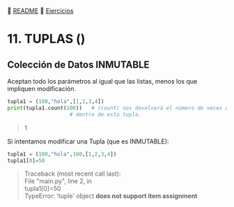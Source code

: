 :page_with_curl: [README](../README_en.md)  :pencil: [Ejercicios](/tests/indicetests.md)

# 11. TUPLAS () 
## Colección de Datos INMUTABLE

Aceptan todo los parámetros al igual que las listas, menos los que impliquen modificación.

````python
tupla1 = (100,"hola",[1,2,3,4])
print(tupla1.count(100))   # (count) nos devolverá el número de veces que aparece el número 100
                    # dentro de esta tupla.
````
>1

Si intentamos modificar una Tupla (que es INMUTABLE):

````python
tupla1 = (100,"hola",100,[1,2,3,4])
tupla1[0]=50
````
>Traceback (most recent call last):  
  File "main.py", line 2, in <module>  
    tupla1[0]=50  
TypeError: 'tuple' object **does not support item assignment**
